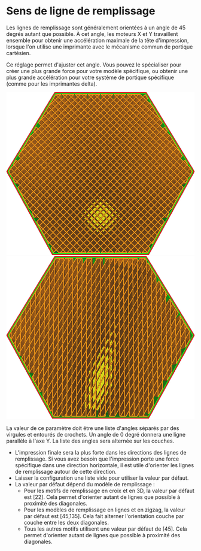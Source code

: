 Sens de ligne de remplissage
====
Les lignes de remplissage sont généralement orientées à un angle de 45 degrés autant que possible. À cet angle, les moteurs X et Y travaillent ensemble pour obtenir une accélération maximale de la tête d'impression, lorsque l'on utilise une imprimante avec le mécanisme commun de portique cartésien.

Ce réglage permet d'ajuster cet angle. Vous pouvez le spécialiser pour créer une plus grande force pour votre modèle spécifique, ou obtenir une plus grande accélération pour votre système de portique spécifique (comme pour les imprimantes delta).

![Remplissage des lignes avec des angles par défaut de 45 et 135 degrés](../../../articles/images/infill_angles_45_135.png)
![Remplissage des lignes avec des angles personnalisés de 0 et 30 degrés](../../../articles/images/infill_angles_0_30.png)

La valeur de ce paramètre doit être une liste d'angles séparés par des virgules et entourés de crochets. Un angle de 0 degré donnera une ligne parallèle à l'axe Y. La liste des angles sera alternée sur les couches.
* L'impression finale sera la plus forte dans les directions des lignes de remplissage. Si vous avez besoin que l'impression porte une force spécifique dans une direction horizontale, il est utile d'orienter les lignes de remplissage autour de cette direction.
* Laisser la configuration une liste vide pour utiliser la valeur par défaut.
* La valeur par défaut dépend du modèle de remplissage :
  * Pour les motifs de remplissage en croix et en 3D, la valeur par défaut est [22]. Cela permet d'orienter autant de lignes que possible à proximité des diagonales.
  * Pour les modèles de remplissage en lignes et en zigzag, la valeur par défaut est [45,135]. Cela fait alterner l'orientation couche par couche entre les deux diagonales.
  * Tous les autres motifs utilisent une valeur par défaut de [45]. Cela permet d'orienter autant de lignes que possible à proximité des diagonales.
